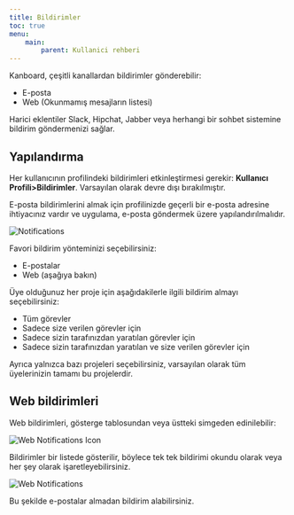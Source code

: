 ```yaml
---
title: Bildirimler
toc: true
menu:
    main:
        parent: Kullanici rehberi
---
```


Kanboard, çeşitli kanallardan bildirimler gönderebilir:

- E-posta
- Web (Okunmamış mesajların listesi)

Harici eklentiler Slack, Hipchat, Jabber veya herhangi bir sohbet sistemine bildirim göndermenizi sağlar.

Yapılandırma
------------

Her kullanıcının profilindeki bildirimleri etkinleştirmesi gerekir: **Kullanıcı Profili>Bildirimler**. Varsayılan olarak devre dışı bırakılmıştır.

E-posta bildirimlerini almak için profilinizde geçerli bir e-posta adresine ihtiyacınız vardır ve uygulama, e-posta göndermek üzere yapılandırılmalıdır.

![Notifications](/images/v1/notifications.png)

Favori bildirim yönteminizi seçebilirsiniz:

- E-postalar
- Web (aşağıya bakın)

Üye olduğunuz her proje için aşağıdakilerle ilgili bildirim almayı seçebilirsiniz:

- Tüm görevler
- Sadece size verilen görevler için
- Sadece sizin tarafınızdan yaratılan görevler için
- Sadece sizin tarafınızdan yaratılan ve size verilen görevler için

Ayrıca yalnızca bazı projeleri seçebilirsiniz, varsayılan olarak tüm üyelerinizin tamamı bu projelerdir.

Web bildirimleri
----------------

Web bildirimleri, gösterge tablosundan veya üstteki simgeden edinilebilir:

![Web Notifications Icon](/images/v1/web-notifications-icon.png)

Bildirimler bir listede gösterilir, böylece tek tek bildirimi okundu olarak veya her şey olarak işaretleyebilirsiniz.

![Web Notifications](/images/v1/web-notifications.png)

Bu şekilde e-postalar almadan bildirim alabilirsiniz.

